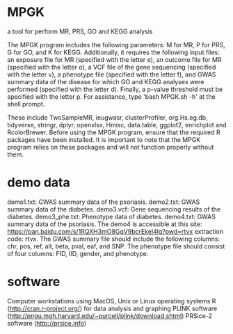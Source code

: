 # MPGK
a tool for perform MR, PRS, GO and KEGG analysis

The MPGK program includes the following parameters: M for MR, P for PRS, G for GO, and K for KEGG. Additionally, it requires the following input files: an exposure file for MR (specified with the letter e), an outcome file for MR (specified with the letter o), a VCF file of the gene sequencing (specified with the letter v), a phenotype file (specified with the letter f), and GWAS summary data of the disease for which GO and KEGG analyses were performed (specified with the letter d). Finally, a p-value threshold must be specified with the letter p. For assistance, type 'bash MPGK.sh -h' at the shell prompt.

These include TwoSampleMR, ieugwasr, clusterProfiler, org.Hs.eg.db, tidyverse, stringr, dplyr, openxlsx, Hmisc, data.table, ggplot2, enrichplot and RcolorBrewer. Before using the MPGK program, ensure that the required R packages have been installed. It is important to note that the MPGK program relies on these packages and will not function properly without them.

# demo data
demo1.txt: GWAS summary data of the psoriasis.
demo2.txt: GWAS summary data of the diabetes.
demo3.vcf: Gene sequencing results of the diabetes.
demo3_phe.txt: Phenotype data of diabetes.
demo4.txt: GWAS summary data of the psoriasis. The demo4 is accessible at this site: https://pan.baidu.com/s/1RQXH3mO8GqV9bcrEkel4lg?pwd=rtvx extraction code: rtvx.
The GWAS summary file should include the following columns: chr, pos, ref, alt, beta, pval, eaf, and SNP. The phenotype file should consist of four columns: FID, IID, gender, and phenotype.

# software
Computer workstations using MacOS, Unix or Linux operating systems
R (http://cran.r-project.org/) for data analysis and graphing
PLINK software (http://pngu.mgh.harvard.edu/~purcell/plink/download.shtml)
PRSice-2 software (http://prsice.info)

